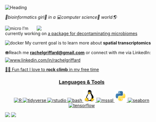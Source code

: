 ![Heading](https://github.com/rachelgriffard/rachelgriffard/assets/95938614/d029974e-a018-4f62-ae4f-1259874351c7)

*🍄bioinformatics girl🌳 in a 💻computer science💾 world🌎*

<img src = "https://stats.quira.sh/rachelgriffard/github?theme=dark" width = 400 align = "right">
  
<img src = "https://github.com/rachelgriffard/rachelgriffard/assets/95938614/563554b2-a53b-4d42-a893-5d3dd3d717cc" alt = "micro" width = "20" height = "20"> I’m currently working on [a package for decontaminating microbiomes](https://github.com/rachelgriffard/micRoclean)

<img src = "https://www.standardbio.com/FluidigmSite_Assets/PrdSrv-Tech_ImagingMassCytometry/Images/IMC_Co-detection-RNA-Protein-Lung_cir.png" alt = "docker" width = "20" height = "20"/> My current goal is to learn more about **spatial transcriptomics**

:phone:Reach me **rachelgriffard@gmail.com** or connect with me via LinkedIn: <a href="https://www.linkedin.com/in/rachelgriffard" target="blank"><img align="center" src="https://raw.githubusercontent.com/rahuldkjain/github-profile-readme-generator/master/src/images/icons/Social/linked-in-alt.svg" alt="www.linkedin.com/in/rachelgriffard" height="20" width="20" />

🧗‍♀️ Fun fact I love to **rock climb** in my free time

<h3 align="center">Languages & Tools</h3>
<p align="center"> <img src="https://upload.wikimedia.org/wikipedia/commons/thumb/1/1b/R_logo.svg/1200px-R_logo.svg.png"  alt="R" width="40" height="40"/> <img src="https://github.com/rachelgriffard/rachelgriffard/assets/95938614/13cc0c51-d675-42bc-b5a6-565f3d47c7d7" alt="tidyverse" width="40" height="40"/> <img src="https://github.com/rachelgriffard/rachelgriffard/assets/95938614/b45a6fd3-c65c-4788-9e4c-69695032cde0" alt="rstudio" width="40" height="40"/>  <a href="https://www.gnu.org/software/bash/" target="_blank" rel="noreferrer"> <img src="https://www.vectorlogo.zone/logos/gnu_bash/gnu_bash-icon.svg" alt="bash" width="40" height="40"/> </a> <a href="https://www.w3schools.com/cpp/" target="_blank" rel="noreferrer"> </a> <a href="https://www.adobe.com/in/products/illustrator.html" target="_blank" rel="noreferrer"> </a> <a href="https://www.linux.org/" target="_blank" rel="noreferrer"> <img src="https://raw.githubusercontent.com/devicons/devicon/master/icons/linux/linux-original.svg" alt="linux" width="40" height="40"/> </a> <a href="https://www.microsoft.com/en-us/sql-server" target="_blank" rel="noreferrer"> <img src="https://www.svgrepo.com/show/303229/microsoft-sql-server-logo.svg" alt="mssql" width="40" height="40"/> </a> <a href="https://www.python.org" target="_blank" rel="noreferrer"> <img src="https://raw.githubusercontent.com/devicons/devicon/master/icons/python/python-original.svg" alt="python" width="40" height="40"/> </a></a> <a href="https://seaborn.pydata.org/" target="_blank" rel="noreferrer"> <img src="https://seaborn.pydata.org/_images/logo-mark-lightbg.svg" alt="seaborn" width="40" height="40"/> </a> <a href="https://www.tensorflow.org" target="_blank" rel="noreferrer"> <img src="https://www.vectorlogo.zone/logos/tensorflow/tensorflow-icon.svg" alt="tensorflow" width="40" height="40"/> </a> </p>


<p align = "left">
<img src = "https://stats.quira.sh/rachelgriffard/languages-over-time?theme=dark" width = 500>
<img src = "https://github.com/rachelgriffard/rachelgriffard/assets/95938614/36f6e3f2-6379-41a2-9a78-838cdd99a40c" height = 300>
</p>
